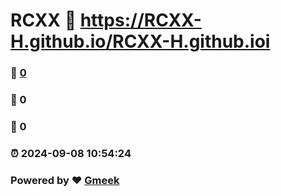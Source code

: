 # RCXX :link: https://RCXX-H.github.io/RCXX-H.github.ioi 
### :page_facing_up: [0](https://RCXX-H.github.io/RCXX-H.github.ioi/tag.html) 
### :speech_balloon: 0 
### :hibiscus: 0 
### :alarm_clock: 2024-09-08 10:54:24 
### Powered by :heart: [Gmeek](https://github.com/Meekdai/Gmeek)
